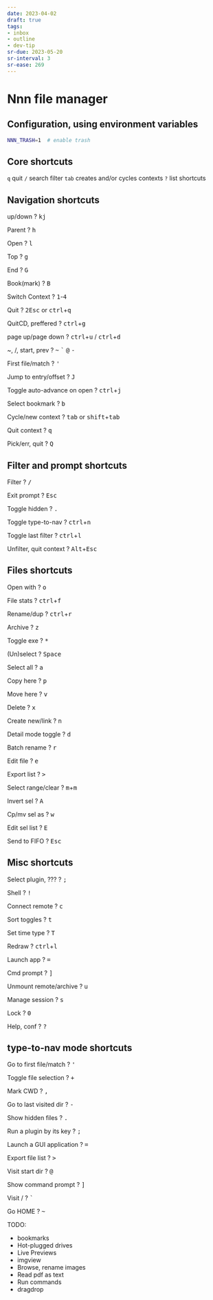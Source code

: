 ```yaml
---
date: 2023-04-02
draft: true
tags:
- inbox
- outline
- dev-tip
sr-due: 2023-05-20
sr-interval: 3
sr-ease: 269
---
```


# Nnn file manager

## Configuration, using environment variables
```bash
NNN_TRASH=1  # enable trash
```
## Core shortcuts
`q` quit
`/` search filter
`tab` creates and/or cycles contexts
`?` list shortcuts

## Navigation shortcuts

up/down
?
<kbd>k</kbd><kbd>j</kbd>

Parent
?
<kbd>h</kbd>

Open
?
<kbd>l</kbd>

Top
?
<kbd>g</kbd>

End
?
<kbd>G</kbd>

Book(mark)
?
<kbd>B</kbd>

Switch Context
?
<kbd>1</kbd>-<kbd>4</kbd>

Quit
?
<kbd>2</kbd><kbd>Esc</kbd> or <kbd>ctrl</kbd>+<kbd>q</kbd>

QuitCD, preffered
?
<kbd>ctrl</kbd>+<kbd>g</kbd>

page up/page down
?
<kbd>ctrl</kbd>+<kbd>u</kbd> / <kbd>ctrl</kbd>+<kbd>d</kbd>

~, /, start, prev
?
<kbd>\~</kbd> <kbd>`</kbd> <kbd>@</kbd> <kbd>-</kbd>

First file/match
?
<kbd>'</kbd>

Jump to entry/offset
?
<kbd>J</kbd>

Toggle auto-advance on open
?
<kbd>ctrl</kbd>+<kbd>j</kbd>

Select bookmark
?
<kbd>b</kbd>

Cycle/new context
?
<kbd>tab</kbd> or <kbd>shift</kbd>+<kbd>tab</kbd>

Quit context
?
<kbd>q</kbd>

Pick/err, quit
?
<kbd>Q</kbd>

## Filter and prompt shortcuts
Filter
?
<kbd>/</kbd>

Exit prompt
?
<kbd>Esc</kbd>

Toggle hidden
?
<kbd>.</kbd>

Toggle type-to-nav
?
<kbd>ctrl</kbd>+<kbd>n</kbd>

Toggle last filter
?
<kbd>ctrl</kbd>+<kbd>l</kbd>

Unfilter, quit context
?
<kbd>Alt</kbd>+<kbd>Esc</kbd>

## Files shortcuts

Open with
?
<kbd>o</kbd>

File stats
?
<kbd>ctrl</kbd>+<kbd>f</kbd>

Rename/dup
?
<kbd>ctrl</kbd>+<kbd>r</kbd>

Archive
?
<kbd>z</kbd>

Toggle exe
?
<kbd>*</kbd>

(Un)select
?
<kbd>Space</kbd>

Select all
?
<kbd>a</kbd>

Copy here
?
<kbd>p</kbd>

Move here
?
<kbd>v</kbd>

Delete
?
<kbd>x</kbd>

Create new/link
?
<kbd>n</kbd>

Detail mode toggle
?
<kbd>d</kbd>

Batch rename
?
<kbd>r</kbd>

Edit file
?
<kbd>e</kbd>

Export list
?
<kbd>></kbd>

Select range/clear
?
<kbd>m</kbd>+<kbd>m</kbd>

Invert sel
?
<kbd>A</kbd>

Cp/mv sel as
?
<kbd>w</kbd>

Edit sel list
?
<kbd>E</kbd>

Send to FIFO
?
<kbd>Esc</kbd>

## Misc shortcuts
Select plugin, ???
?
<kbd>;</kbd>

Shell
?
<kbd>!</kbd>

Connect remote
?
<kbd>c</kbd>

Sort toggles
?
<kbd>t</kbd>

Set time type
?
<kbd>T</kbd>

Redraw
?
<kbd>ctrl</kbd>+<kbd>l</kbd>

Launch app
?
<kbd>=</kbd>

Cmd prompt
?
<kbd>]</kbd>

Unmount remote/archive
?
<kbd>u</kbd>

Manage session
?
<kbd>s</kbd>

Lock
?
<kbd>0</kbd>

Help, conf
?
<kbd>?</kbd>
<!--SR:!2023-06-08,4,210-->

## type-to-nav mode shortcuts
Go to first file/match
?
<kbd>'</kbd>

Toggle file selection
?
<kbd>+</kbd>

Mark CWD
?
<kbd>,</kbd>

Go to last visited dir
?
<kbd>-</kbd>

Show hidden files
?
<kbd>.</kbd>

Run a plugin by its key
?
<kbd>;</kbd>

Launch a GUI application
?
<kbd>=</kbd>

Export file list
?
<kbd>></kbd>

Visit start dir
?
<kbd>@</kbd>

Show command prompt
?
<kbd>]</kbd>

Visit /
?
<kbd>`</kbd>

Go HOME
?
<kbd>~</kbd>

TODO:
- bookmarks
- Hot-plugged drives
- Live Previews
- imgview
- Browse, rename images
- Read pdf as text
- Run commands
- dragdrop
